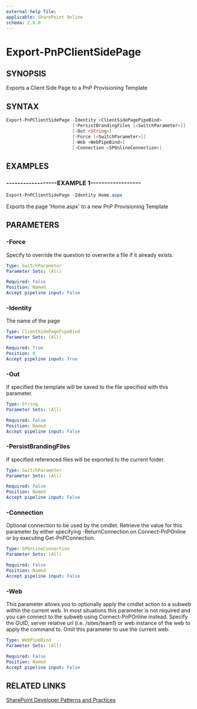 ```yaml
---
external help file:
applicable: SharePoint Online
schema: 2.0.0
---
```

# Export-PnPClientSidePage

## SYNOPSIS
Exports a Client Side Page to a PnP Provisioning Template

## SYNTAX 

```powershell
Export-PnPClientSidePage -Identity <ClientSidePagePipeBind>
                         [-PersistBrandingFiles [<SwitchParameter>]]
                         [-Out <String>]
                         [-Force [<SwitchParameter>]]
                         [-Web <WebPipeBind>]
                         [-Connection <SPOnlineConnection>]
```

## EXAMPLES

### ------------------EXAMPLE 1------------------
```powershell
Export-PnPClientSidePage -Identity Home.aspx 
```

Exports the page 'Home.aspx' to a new PnP Provisioning Template

## PARAMETERS

### -Force
Specify to override the question to overwrite a file if it already exists.

```yaml
Type: SwitchParameter
Parameter Sets: (All)

Required: False
Position: Named
Accept pipeline input: False
```

### -Identity
The name of the page

```yaml
Type: ClientSidePagePipeBind
Parameter Sets: (All)

Required: True
Position: 0
Accept pipeline input: True
```

### -Out
If specified the template will be saved to the file specified with this parameter.

```yaml
Type: String
Parameter Sets: (All)

Required: False
Position: Named
Accept pipeline input: False
```

### -PersistBrandingFiles
If specified referenced files will be exported to the current folder.

```yaml
Type: SwitchParameter
Parameter Sets: (All)

Required: False
Position: Named
Accept pipeline input: False
```

### -Connection
Optional connection to be used by the cmdlet. Retrieve the value for this parameter by either specifying -ReturnConnection on Connect-PnPOnline or by executing Get-PnPConnection.

```yaml
Type: SPOnlineConnection
Parameter Sets: (All)

Required: False
Position: Named
Accept pipeline input: False
```

### -Web
This parameter allows you to optionally apply the cmdlet action to a subweb within the current web. In most situations this parameter is not required and you can connect to the subweb using Connect-PnPOnline instead. Specify the GUID, server relative url (i.e. /sites/team1) or web instance of the web to apply the command to. Omit this parameter to use the current web.

```yaml
Type: WebPipeBind
Parameter Sets: (All)

Required: False
Position: Named
Accept pipeline input: False
```

## RELATED LINKS

[SharePoint Developer Patterns and Practices](http://aka.ms/sppnp)